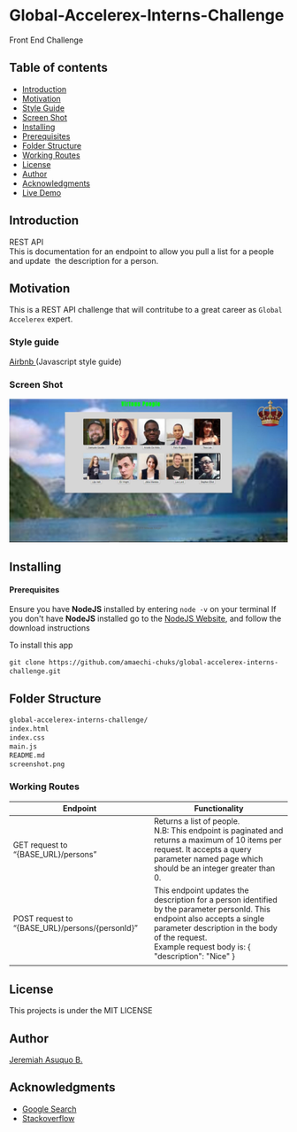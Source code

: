 # Global-Accelerex-Interns-Challenge
Front End Challenge

## Table of contents

* [Introduction](#introduction)
* [Motivation](#motivation)
* [Style Guide](#style-guide)
* [Screen Shot](#screen-shot)
* [Installing](#installing)
* [Prerequisites](#prerequisites)
 * [Folder Structure](#folder-structure)
 * [Working Routes](#working-routes)
 * [License](#license)
 * [Author](#author)
 * [Acknowledgments](#acknowledgments)
 * [Live Demo](#live-demo)

## Introduction

REST API<br>This is documentation for an endpoint to allow you pull a list for a people and update  the description for a person. 

## Motivation

This is a REST API challenge that will contritube to a great career as `Global Accelerex` expert.

### Style guide

[Airbnb ](https://github.com/airbnb/javascript)(Javascript style guide)


### Screen Shot

![alt](/screenshot.JPG)


## Installing

#### Prerequisites

Ensure you have **NodeJS** installed by entering `node -v` on your terminal
If you don't have **NodeJS** installed go to the [NodeJS Website](http://nodejs.org), and follow the download instructions

To install this app

```
git clone https://github.com/amaechi-chuks/global-accelerex-interns-challenge.git
```

## Folder Structure

```
global-accelerex-interns-challenge/
index.html
index.css
main.js
README.md
screenshot.png
```


### Working Routes

<table>
<thead>
<tr>
<th>Endpoint</th>
<th>Functionality</th>
</tr>
</thead>
<tbody>
<tr>
<td>GET request to “{BASE_URL}/persons”</td>
<td>Returns a list of people.<br /> N.B: This endpoint is paginated and returns a maximum of 10 items per request. It accepts a query parameter named page which should be an integer greater than 0.
</td>
</tr>
<tr>
<td>POST request to “{BASE_URL}/persons/{personId}”</td>
<td>This endpoint updates the description for a person identified by the parameter personId. This endpoint also accepts a single parameter description in the body of the request.<br />Example request body is:
{
     			"description": "Nice"
}
</td>

<tr>
<td></td>
<td></td>
</tr>
</tbody></table>

## License

This projects is under the MIT LICENSE

## Author

[Jeremiah Asuquo B.](https://github.com/jbassuquo4)

## Acknowledgments

* [Google Search](https://google.com)
* [Stackoverflow](https://stackoverflow.com)
